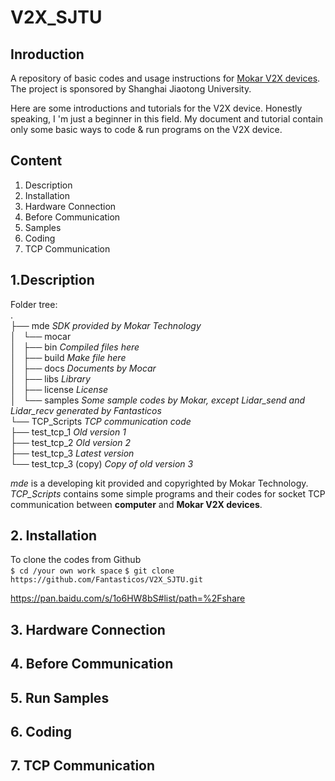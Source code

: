 # V2X_SJTU
## Inroduction
A repository of basic codes and usage instructions for [Mokar V2X devices](https://www.huali-tec.com/project.php). The project is sponsored by Shanghai Jiaotong University.

Here are some introductions and tutorials for the V2X device. Honestly speaking, I 'm just a beginner in this field. My document and tutorial contain only some basic ways to code & run programs on the V2X device.

## Content
1. Description
2. Installation
3. Hardware Connection
4. Before Communication
5. Samples
6. Coding
7. TCP Communication

## 1.Description
Folder tree:  
.  
├── mde *SDK provided by Mokar Technology*  
│   └── mocar  
│       ├── bin *Compiled files here*  
│       ├── build *Make file here*  
│       ├── docs *Documents by Mocar*  
│       ├── libs *Library*  
│       ├── license *License*  
│       └── samples *Some sample codes by Mokar, except Lidar_send and Lidar_recv generated by Fantasticos*  
└── TCP_Scripts *TCP communication code*  
    ├── test_tcp_1 *Old version 1*  
    ├── test_tcp_2 *Old version 2*  
    ├── test_tcp_3 *Latest version*  
    └── test_tcp_3 (copy) *Copy of old version 3*  

*mde* is a developing kit provided and copyrighted by Mokar Technology.  
*TCP_Scripts* contains some simple programs and their codes for socket TCP communication between **computer** and **Mokar V2X devices**.  

## 2. Installation
To clone the codes from Github  
`$ cd /your own work space`
`$ git clone https://github.com/Fantasticos/V2X_SJTU.git`

https://pan.baidu.com/s/1o6HW8bS#list/path=%2Fshare

## 3. Hardware Connection
## 4. Before Communication
## 5. Run Samples
## 6. Coding
## 7. TCP Communication
